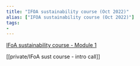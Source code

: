 ```yaml
---
title: "IFOA sustainability course (Oct 2022)"
alias: ["IFOA sustainability course (Oct 2022)"]
tags:
- 
---
```

[IFoA sustainability course - Module 1](notes/IFoA%20sustainability%20course%20-%20Module%201.md)

[[private/IFoA sust course - intro call]]

